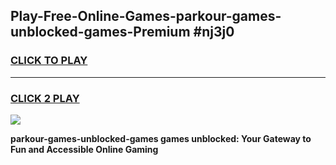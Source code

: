 
## Play-Free-Online-Games-parkour-games-unblocked-games-Premium #nj3j0
<h3>
<a href="https://premium.freeplayer.one?title=parkour-games-unblocked-games&ref=8M">CLICK TO PLAY</a></h3>
<hr>

<h3>
<a href="https://premium.freeplayer.one?title=parkour-games-unblocked-games&ref=8M">CLICK 2 PLAY</a>
  
</h3>

<a href="https://premium.freeplayer.one?title=parkour-games-unblocked-games&ref=8M"><img src="https://clearcache.store/games.png"></a>


**parkour-games-unblocked-games games unblocked: Your Gateway to Fun and Accessible Online Gaming**
